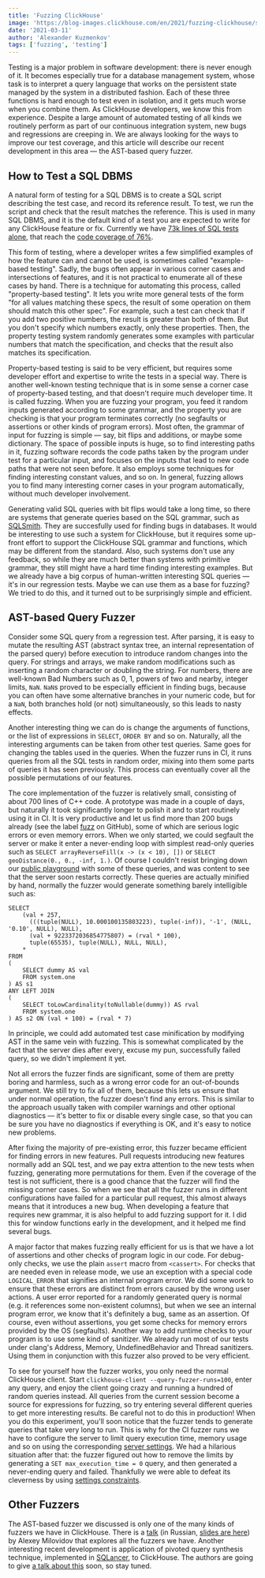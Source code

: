 ```yaml
---
title: 'Fuzzing ClickHouse'
image: 'https://blog-images.clickhouse.com/en/2021/fuzzing-clickhouse/some-checks-were-not-successful.png'
date: '2021-03-11'
author: 'Alexander Kuzmenkov'
tags: ['fuzzing', 'testing']
---
```


Testing is a major problem in software development: there is never enough of it. It becomes especially true for a database management system, whose task is to interpret a query language that works on the persistent state managed by the system in a distributed fashion. Each of these three functions is hard enough to test even in isolation, and it gets much worse when you combine them. As ClickHouse developers, we know this from experience. Despite a large amount of automated testing of all kinds we routinely perform as part of our continuous integration system, new bugs and regressions are creeping in. We are always looking for the ways to improve our test coverage, and this article will describe our recent development in this area &mdash; the AST-based query fuzzer.

## How to Test a SQL DBMS

A natural form of testing for a SQL DBMS is to create a SQL script describing the test case, and record its reference result. To test, we run the script and check that the result matches the reference. This is used in many SQL DBMS, and it is the default kind of a test you are expected to write for any ClickHouse feature or fix. Currently we have [73k lines of SQL tests alone](https://github.com/ClickHouse/ClickHouse/tree/master/tests/queries/0_stateless), that reach the [code coverage of 76%](https://clickhouse-test-reports.s3.yandex.net/0/47d684a5c35410201d4dd4f63f3287bf25cdabb7/coverage_report/test_output/index.html).

This form of testing, where a developer writes a few simplified examples of how the feature can and cannot be used, is sometimes called "example-based testing". Sadly, the bugs often appear in various corner cases and intersections of features, and it is not practical to enumerate all of these cases by hand. There is a technique for automating this process, called "property-based testing". It lets you write more general tests of the form "for all values matching these specs, the result of some operation on them should match this other spec". For example, such a test can check that if you add two positive numbers, the result is greater than both of them. But you don't specify which numbers exactly, only these properties. Then, the property testing system randomly generates some examples with particular numbers that match the specification, and checks that the result also matches its specification.

Property-based testing is said to be very efficient, but requires some developer effort and expertise to write the tests in a special way. There is another well-known testing technique that is in some sense a corner case of property-based testing, and that doesn't require much developer time. It is called fuzzing. When you are fuzzing your program, you feed it random inputs generated according to some grammar, and the property you are checking is that your program terminates correctly (no segfaults or assertions or other kinds of program errors). Most often, the grammar of input for fuzzing is simple &mdash; say, bit flips and additions, or maybe some dictionary. The space of possible inputs is huge, so to find interesting paths in it, fuzzing software records the code paths taken by the program under test for a particular input, and focuses on the inputs that lead to new code paths that were not seen before. It also employs some techniques for finding interesting constant values, and so on. In general, fuzzing allows you to find many interesting corner cases in your program automatically, without much developer involvement.

Generating valid SQL queries with bit flips would take a long time, so there are systems that generate queries based on the SQL grammar, such as [SQLSmith](https://github.com/anse1/sqlsmith).  They are succesfully used for finding bugs in databases. It would be interesting to use such a system for ClickHouse, but it requires some up-front effort to support the ClickHouse SQL grammar and functions, which may be different from the standard. Also, such systems don't use any feedback, so while they are much better than systems with primitive grammar, they still might have a hard time finding interesting examples. But we already have a big corpus of human-written interesting SQL queries &mdash; it's in our regression tests. Maybe we can use them as a base for fuzzing? We tried to do this, and it turned out to be surprisingly simple and efficient.

## AST-based Query Fuzzer

Consider some SQL query from a regression test. After parsing, it is easy to mutate the resulting AST (abstract syntax tree, an internal representation of the parsed query) before execution to introduce random changes into the query.  For strings and arrays, we make random modifications such as inserting a random character or doubling the string. For numbers, there are well-known Bad Numbers such as 0, 1, powers of two and nearby, integer limits, `NaN`. `NaN`s proved to be especially efficient in finding bugs, because you can often have some alternative branches in your numeric code, but for a `NaN`, both branches hold (or not) simultaneously, so this leads to nasty effects. 

Another interesting thing we can do is change the arguments of functions, or the list of expressions in `SELECT`, `ORDER BY` and so on. Naturally, all the interesting arguments can be taken from other test queries. Same goes for changing the tables used in the queries. When the fuzzer runs in CI, it runs queries from all the SQL tests in random order, mixing into them some parts of queries it has seen previously. This process can eventually cover all the possible permutations of our features.

The core implementation of the fuzzer is relatively small, consisting of about 700 lines of C++ code. A prototype was made in a couple of days, but naturally it took significantly longer to polish it and to start routinely using it in CI. It is very productive and let us find more than 200 bugs already (see the label [fuzz](https://github.com/ClickHouse/ClickHouse/labels/fuzz) on GitHub), some of which are serious logic errors or even memory errors. When we only started, we could segfault the server or make it enter a never-ending loop with simplest read-only queries such as `SELECT arrayReverseFill(x -> (x < 10), [])` or `SELECT geoDistance(0., 0., -inf, 1.)`. Of course I couldn't resist bringing down our [public playground](https://gh-api.clickhouse.com/play?user=play#LS0gWW91IGNhbiBxdWVyeSB0aGUgR2l0SHViIGhpc3RvcnkgZGF0YSBoZXJlLiBTZWUgaHR0cHM6Ly9naC5jbGlja2hvdXNlLnRlY2gvZXhwbG9yZXIvIGZvciB0aGUgZGVzY3JpcHRpb24gYW5kIGV4YW1wbGUgcXVlcmllcy4Kc2VsZWN0ICdoZWxsbyB3b3JsZCc=) with some of these queries, and was content to see that the server soon restarts correctly.  These queries are actually minified by hand, normally the fuzzer would generate something barely intelligible such as:
```
SELECT
    (val + 257,
      (((tuple(NULL), 10.000100135803223), tuple(-inf)), '-1', (NULL, '0.10', NULL), NULL),
      (val + 9223372036854775807) = (rval * 100),
      tuple(65535), tuple(NULL), NULL, NULL),
    *
FROM 
(
    SELECT dummy AS val
    FROM system.one
) AS s1
ANY LEFT JOIN 
(
    SELECT toLowCardinality(toNullable(dummy)) AS rval
    FROM system.one
) AS s2 ON (val + 100) = (rval * 7)
```
In principle, we could add automated test case minification by modifying AST in the same vein with fuzzing. This is somewhat complicated by the fact that the server dies after every, excuse my pun, successfully failed query, so we didn't implement it yet.

Not all errors the fuzzer finds are significant, some of them are pretty boring and harmless, such as a wrong error code for an out-of-bounds argument. We still try to fix all of them, because this lets us ensure that under normal operation, the fuzzer doesn't find any errors.  This is similar to the approach usually taken with compiler warnings and other optional diagnostics &mdash; it's better to fix or disable every single case, so that you can be sure you have no diagnostics if everything is OK, and it's easy to notice new problems.

After fixing the majority of pre-existing error, this fuzzer became efficient for finding errors in new features. Pull requests introducing new features normally add an SQL test, and we pay extra attention to the new tests when fuzzing, generating more permutations for them. Even if the coverage of the test is not sufficient, there is a good chance that the fuzzer will find the missing corner cases. So when we see that all the fuzzer runs in different configurations have failed for a particular pull request, this almost always means that it introduces a new bug. When developing a feature that requires new grammar, it is also helpful to add fuzzing support for it. I did this for window functions early in the development, and it helped me find several bugs.

A major factor that makes fuzzing really efficient for us is that we have a lot of assertions and other checks of program logic in our code. For debug-only checks, we use the plain `assert` macro from `<cassert>`. For checks that are needed even in release mode, we use an exception with a special code `LOGICAL_ERROR` that signifies an internal program error. We did some work to ensure that these errors are distinct from errors caused by the wrong user actions. A user error reported for a randomly generated query is normal (e.g.  it references some non-existent columns), but when we see an internal program error, we know that it's definitely a bug, same as an assertion. Of course, even without assertions, you get some checks for memory errors provided by the OS (segfaults). Another way to add runtime checks to your program is to use some kind of sanitizer. We already run most of our tests under clang's Address, Memory, UndefinedBehavior and Thread sanitizers. Using them in conjunction with this fuzzer also proved to be very efficient.

To see for yourself how the fuzzer works, you only need the normal ClickHouse client.  Start `clickhouse-client --query-fuzzer-runs=100`, enter any query, and enjoy the client going crazy and running a hundred of random queries instead. All queries from the current session become a source for expressions for fuzzing, so try entering several different queries to get more interesting results. Be careful not to do this in production! When you do this experiment, you'll soon notice that the fuzzer tends to generate queries that take very long to run. This is why for the CI fuzzer runs we have to configure the server to limit query execution time, memory usage and so on using the corresponding [server settings](/docs/en/operations/settings/query-complexity/#:~:text=In%20the%20default%20configuration%20file,query%20within%20a%20single%20server.). We had a hilarious situation after that: the fuzzer figured out how to remove the limits by generating a `SET max_execution_time = 0` query, and then generated a never-ending query and failed. Thankfully we were able to defeat its cleverness by using [settings constraints](/docs/en/operations/settings/constraints-on-settings/).

## Other Fuzzers

The AST-based fuzzer we discussed is only one of the many kinds of fuzzers we have in ClickHouse. There is a [talk](https://www.youtube.com/watch?v=GbmK84ZwSeI&t=4481s) (in Russian, [slides are here](https://presentations.clickhouse.com/cpp_siberia_2021/)) by Alexey Milovidov that explores all the fuzzers we have. Another interesting recent development is application of pivoted query synthesis technique, implemented in [SQLancer](https://github.com/sqlancer/sqlancer), to ClickHouse.  The authors are going to give [a talk about this](https://heisenbug-piter.ru/2021/spb/talks/nr1cwknssdodjkqgzsbvh/) soon, so stay tuned.
